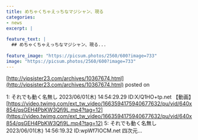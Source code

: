 ```yaml
---
title: めちゃくちゃえっちなマジシャン、現る
categories:
- news
excerpt: |
  
feature_text: |
  ## めちゃくちゃえっちなマジシャン、現る...
  
feature_image: "https://picsum.photos/2560/600?image=733"
image: "https://picsum.photos/2560/600?image=733"
---
```


[http://vipsister23.com/archives/10367674.html](http://vipsister23.com/archives/10367674.html)
posted on 

<!--more-->

1: それでも動く名無し 2023/06/01(木) 14:54:29.29 ID:X/Q1HO+tp.net 【動画】[https://video.twimg.com/ext_tw_video/1663594175940677632/pu/vid/640x854/qsGEH4PbKW3Qfj9L.mp4?tag=12](https://video.twimg.com/ext_tw_video/1663594175940677632/pu/vid/640x854/qsGEH4PbKW3Qfj9L.mp4?tag=12) 5: それでも動く名無し 2023/06/01(木) 14:56:19.32 ID:wpWf7IOCM.net 四次元...
